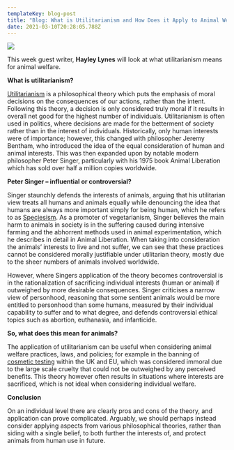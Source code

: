```yaml
---
templateKey: blog-post
title: "Blog: What is Utilitarianism and How Does it Apply to Animal Welfare?"
date: 2021-03-10T20:28:05.788Z
---
```

![](/img/al.jpg)

This week guest writer, **Hayley Lynes** will look at what utilitarianism means for animal welfare.

**What is utilitarianism?**

[Utilitarianism](https://youtu.be/-a739VjqdSI) is a philosophical theory which puts the emphasis of moral decisions on the consequences of our actions, rather than the intent. Following this theory, a decision is only considered truly moral if it results in overall net good for the highest number of individuals. Utilitarianism is often used in politics, where decisions are made for the betterment of society rather than in the interest of individuals. Historically, only human interests were of importance; however, this changed with philosopher Jeremy Bentham, who introduced the idea of the equal consideration of human and animal interests. This was then expanded upon by notable modern philosopher Peter Singer, particularly with his 1975 book Animal Liberation which has sold over half a million copies worldwide.

**Peter Singer – influential or controversial?**

Singer staunchly defends the interests of animals, arguing that his utilitarian view treats all humans and animals equally while denouncing the idea that humans are always more important simply for being human, which he refers to as [Speciesism](http://www.bbc.co.uk/ethics/animals/rights/speciesism.shtml#:~:text=What%20is%20speciesism%3F,of%20members%20of%20other%20species.). As a promoter of vegetarianism, Singer believes the main harm to animals in society is in the suffering caused during intensive farming and the abhorrent methods used in animal experimentation, which he describes in detail in Animal Liberation. When taking into consideration the animals’ interests to live and not suffer, we can see that these practices cannot be considered morally justifiable under utilitarian theory, mostly due to the sheer numbers of animals involved worldwide.

However, where Singers application of the theory becomes controversial is in the rationalization of sacrificing individual interests (human or animal) if outweighed by more desirable consequences. Singer criticises a narrow view of personhood, reasoning that some sentient animals would be more entitled to personhood than some humans, measured by their individual capability to suffer and to what degree, and defends controversial ethical topics such as abortion, euthanasia, and infanticide.

**So, what does this mean for animals?**

The application of utilitarianism can be useful when considering animal welfare practices, laws, and policies; for example in the banning of [cosmetic testing](https://www.understandinganimalresearch.org.uk/openness/cosmetics/#:~:text=Testing%20cosmetic%20products%20and%20their,the%20safety%20of%20the%20cosmetics.) within the UK and EU, which was considered immoral due to the large scale cruelty that could not be outweighed by any perceived benefits. This theory however often results in situations where interests are sacrificed, which is not ideal when considering individual welfare.

**Conclusion**

On an individual level there are clearly pros and cons of the theory, and application can prove complicated. Arguably, we should perhaps instead consider applying aspects from various philosophical theories, rather than siding with a single belief, to both further the interests of, and protect animals from human use in future.